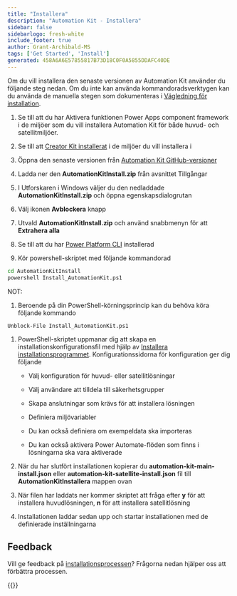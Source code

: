 ```yaml
---
title: "Installera"
description: "Automation Kit - Installera"
sidebar: false
sidebarlogo: fresh-white
include_footer: true
author: Grant-Archibald-MS
tags: ['Get Started', 'Install']
generated: 458A6A6E57855817B73D18C0F0A5855DDAFC40DE
---
```


Om du vill installera den senaste versionen av Automation Kit använder du följande steg nedan. Om du inte kan använda kommandoradsverktygen kan du använda de manuella stegen som dokumenteras i [Vägledning för installation](https://learn.microsoft.com/power-automate/guidance/automation-kit/setup/prerequisites).

1. Se till att du har <a ref='https://learn.microsoft.com/en-us/power-apps/developer/component-framework/component-framework-for-canvas-apps#enable-the-power-apps-component-framework-feature' target="_blank">Aktivera funktionen Power Apps component framework</a> i de miljöer som du vill installera Automation Kit för både huvud- och satellitmiljöer.

1. Se till att <a href="https://appsource.microsoft.com/en-us/product/dynamics-365/microsoftpowercatarch.creatorkit1?tab=Reviews" target="_blank">Creator Kit installerat</a> i de miljöer du vill installera i

1. Öppna den senaste versionen från <a href="https://github.com/microsoft/powercat-automation-kit/releases" target="_blank">Automation Kit GitHub-versioner</a>

1. Ladda ner den **AutomationKitInstall.zip** från avsnittet Tillgångar

1. I Utforskaren i Windows väljer du den nedladdade **AutomationKitInstall.zip** och öppna egenskapsdialogrutan

1. Välj ikonen **Avblockera** knapp

1. Utvald **AutomationKitInstall.zip** och använd snabbmenyn för att **Extrahera alla**

1. Se till att du har <a href="https://learn.microsoft.com/en-us/power-platform/developer/cli/introduction" target="_blank">Power Platform CLI</a> installerad

1. Kör powershell-skriptet med följande kommandorad

```cmd
cd AutomationKitInstall
powershell Install_AutomationKit.ps1
```

NOT:
1. Beroende på din PowerShell-körningsprincip kan du behöva köra följande kommando

```cmd
Unblock-File Install_AutomationKit.ps1
```

1. PowerShell-skriptet uppmanar dig att skapa en installationskonfigurationsfil med hjälp av [Installera installationsprogrammet](/sv/get-started/setup). Konfigurationssidorna för konfiguration ger dig följande

    - Välj konfiguration för huvud- eller satellitlösningar
   
    - Välj användare att tilldela till säkerhetsgrupper
   
    - Skapa anslutningar som krävs för att installera lösningen
    
    - Definiera miljövariabler
    
    - Du kan också definiera om exempeldata ska importeras
    
    - Du kan också aktivera Power Automate-flöden som finns i lösningarna ska vara aktiverade

1. När du har slutfört installationen kopierar du **automation-kit-main-install.json** eller **automation-kit-satellite-install.json** fil till **AutomationKitInstallera** mappen ovan

1. När filen har laddats ner kommer skriptet att fråga efter **y** för att installera huvudlösningen, **n** för att installera satellitlösning

1. Installationen laddar sedan upp och startar installationen med de definierade inställningarna

## Feedback

Vill ge feedback på [installationsprocessen](/sv/get-started/setup)? Frågorna nedan hjälper oss att förbättra processen.

{{<questions name="/content/sv/get-started/setup-feedback.json" completed="Tack för att du ger feedback" showNavigationButtons=true locale="sv">}}
